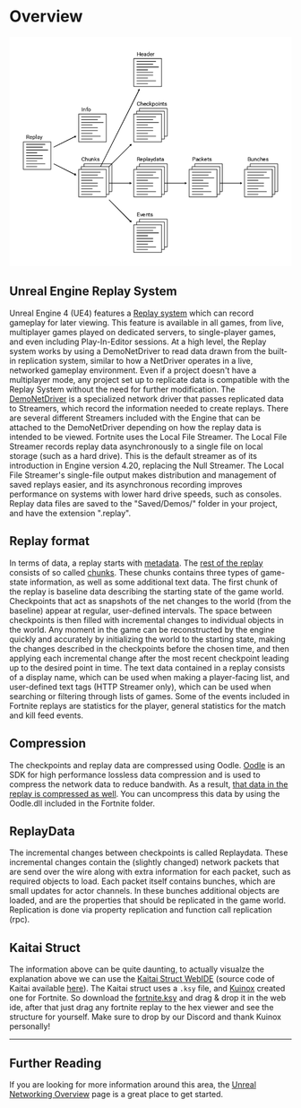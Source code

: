 Overview
=====

![](images/replay-overview.png)

## Unreal Engine Replay System
Unreal Engine 4 (UE4) features a [Replay system](https://docs.unrealengine.com/en-US/Engine/Replay/index.html) which can record gameplay for later viewing. This feature is available in all games, from live, multiplayer games played on dedicated servers, to single-player games, and even including Play-In-Editor sessions. At a high level, the Replay system works by using a DemoNetDriver to read data drawn from the built-in replication system, similar to how a NetDriver operates in a live, networked gameplay environment. Even if a project doesn't have a multiplayer mode, any project set up to replicate data is compatible with the Replay System without the need for further modification. The [DemoNetDriver](https://docs.unrealengine.com/en-US/Engine/Replay/Streamers/index.html) is a specialized network driver that passes replicated data to Streamers, which record the information needed to create replays. There are several different Streamers included with the Engine that can be attached to the DemoNetDriver depending on how the replay data is intended to be viewed. Fortnite uses the Local File Streamer. The Local File Streamer records replay data asynchronously to a single file on local storage (such as a hard drive). This is the default streamer as of its introduction in Engine version 4.20, replacing the Null Streamer. The Local File Streamer's single-file output makes distribution and management of saved replays easier, and its asynchronous recording improves performance on systems with lower hard drive speeds, such as consoles. Replay data files are saved to the "Saved/Demos/" folder in your project, and have the extension ".replay".

## Replay format
In terms of data, a replay starts with [metadata](https://github.com/EpicGames/UnrealEngine/blob/70bc980c6361d9a7d23f6d23ffe322a2d6ef16fb/Engine/Source/Runtime/NetworkReplayStreaming/LocalFileNetworkReplayStreaming/Private/LocalFileNetworkReplayStreaming.cpp#L183). The [rest of the replay](https://github.com/EpicGames/UnrealEngine/blob/70bc980c6361d9a7d23f6d23ffe322a2d6ef16fb/Engine/Source/Runtime/NetworkReplayStreaming/LocalFileNetworkReplayStreaming/Private/LocalFileNetworkReplayStreaming.cpp#L243) consists of so called [chunks](https://github.com/EpicGames/UnrealEngine/blob/27e7396206a1b3778d357cd67b93ec718ffb0dad/Engine/Source/Runtime/NetworkReplayStreaming/LocalFileNetworkReplayStreaming/Public/LocalFileNetworkReplayStreaming.h#L19). 
These chunks contains three types of game-state information, as well as some additional text data. The first chunk of the replay is baseline data describing the starting state of the game world. Checkpoints that act as snapshots of the net changes to the world (from the baseline) appear at regular, user-defined intervals. The space between checkpoints is then filled with incremental changes to individual objects in the world. Any moment in the game can be reconstructed by the engine quickly and accurately by initializing the world to the starting state, making the changes described in the checkpoints before the chosen time, and then applying each incremental change after the most recent checkpoint leading up to the desired point in time. The text data contained in a replay consists of a display name, which can be used when making a player-facing list, and user-defined text tags (HTTP Streamer only), which can be used when searching or filtering through lists of games. Some of the events included in Fortnite replays are statistics for the player, general statistics for the match and kill feed events.


## Compression
The checkpoints and replay data are compressed using Oodle. [Oodle](http://www.radgametools.com/oodle.htm) is an SDK for high performance lossless data compression and is used to compress the network data to reduce bandwith. As a result, [that data in the replay is compressed as well](https://github.com/EpicGames/UnrealEngine/blob/70bc980c6361d9a7d23f6d23ffe322a2d6ef16fb/Engine/Plugins/Runtime/PacketHandlers/CompressionComponents/Oodle/Source/OodleHandlerComponent/Private/OodleArchives.cpp#L21). You can uncompress this data by using the Oodle.dll included in the Fortnite folder.

## ReplayData
The incremental changes between checkpoints is called Replaydata. These incremental changes contain the (slightly changed) network packets that are send over the wire along with extra information for each packet, such as required objects to load. Each packet itself contains bunches, which are small updates for actor channels. In these bunches additional objects are loaded, and are the properties that should be replicated in the game world. Replication is done via property replication and function call replication (rpc).

## Kaitai Struct
The information above can be quite daunting, to actually visualze the explanation above we can use the [Kaitai Struct WebIDE](https://ide.kaitai.io/) (source code of Kaitai available [here](https://github.com/kaitai-io/kaitai_struct_webide)). The Kaitai struct uses a `.ksy` file, and [Kuinox](https://github.com/Kuinox) created one for Fortnite.
So download the [fortnite.ksy](fortnite.ksy) and drag & drop it in the web ide, after that just drag any fortnite replay to the hex viewer and see the structure for yourself. Make sure to drop by our Discord and thank Kuinox personally!


---

## Further Reading

If you are looking for more information around this area, the [Unreal Networking Overview](https://docs.unrealengine.com/udk/Three/NetworkingOverview.html) page is a great place to get started.